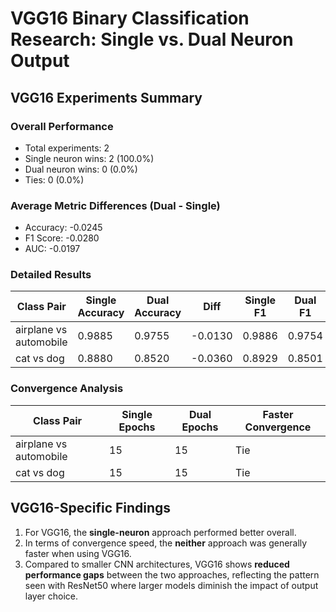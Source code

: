 # VGG16 Binary Classification Research: Single vs. Dual Neuron Output

## VGG16 Experiments Summary

### Overall Performance

* Total experiments: 2
* Single neuron wins: 2 (100.0%)
* Dual neuron wins: 0 (0.0%)
* Ties: 0 (0.0%)

### Average Metric Differences (Dual - Single)

* Accuracy: -0.0245
* F1 Score: -0.0280
* AUC: -0.0197

### Detailed Results

| Class Pair | Single Accuracy | Dual Accuracy | Diff | Single F1 | Dual F1 | Diff | Single AUC | Dual AUC | Diff | Winner |
|------------|----------------|---------------|------|-----------|---------|------|------------|----------|------|--------|
| airplane vs automobile | 0.9885 | 0.9755 | -0.0130 | 0.9886 | 0.9754 | -0.0132 | 0.9997 | 0.9954 | -0.0043 | Single |
| cat vs dog | 0.8880 | 0.8520 | -0.0360 | 0.8929 | 0.8501 | -0.0429 | 0.9658 | 0.9306 | -0.0352 | Single |

### Convergence Analysis

| Class Pair | Single Epochs | Dual Epochs | Faster Convergence |
|------------|---------------|-------------|--------------------|
| airplane vs automobile | 15 | 15 | Tie |
| cat vs dog | 15 | 15 | Tie |

## VGG16-Specific Findings

1. For VGG16, the **single-neuron** approach performed better overall.
2. In terms of convergence speed, the **neither** approach was generally faster when using VGG16.
3. Compared to smaller CNN architectures, VGG16 shows **reduced performance gaps** between the two approaches, reflecting the pattern seen with ResNet50 where larger models diminish the impact of output layer choice.
